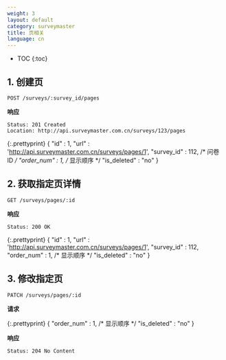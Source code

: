 ```yaml
---
weight: 3
layout: default
category: surveymaster
title: 页相关
language: cn
---
```


* TOC
{:toc}

## 1. 创建页

    POST /surveys/:survey_id/pages

**响应**

    Status: 201 Created
    Location: http://api.surveymaster.com.cn/surveys/123/pages

{:.prettyprint}
    {
      "id" : 1,
      "url" : 'http://api.surveymaster.com.cn/surveys/pages/1',
      "survey_id" : 112,    /* 问卷ID */
      "order_num" : 1,   /* 显示顺序 */
      "is_deleted" : "no"
    }


## 2. 获取指定页详情

    GET /surveys/pages/:id

**响应**

    Status: 200 OK

{:.prettyprint}
    {
        "id" : 1,
        "url" : 'http://api.surveymaster.com.cn/surveys/pages/1',
        "survey_id" : 112,
        "order_num" : 1,   /* 显示顺序 */
        "is_deleted" : "no"
    }


## 3. 修改指定页

    PATCH /surveys/pages/:id

**请求**

{:.prettyprint}
    {
        "order_num" : 1,   /* 显示顺序 */
        "is_deleted" : "no"
    }


**响应**

    Status: 204 No Content
